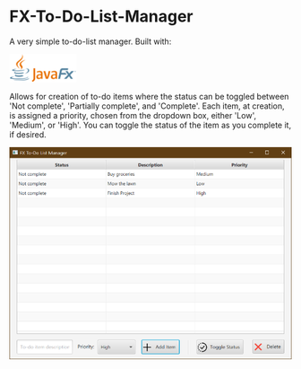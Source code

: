 # FX-To-Do-List-Manager
A very simple to-do-list manager. Built with:

<img src="images/JavaFX_Logo.png" width="120" title="hover text">

Allows for creation of to-do items where the status can be toggled between 'Not complete', 'Partially complete', and 'Complete'.
Each item, at creation, is assigned a priority, chosen from the dropdown box, either 'Low', 'Medium', or 'High'. You can toggle
the status of the item as you complete it, if desired.

<div align="center">
    <img width="700" src="images/Screenshot.png" alt="Screenshot.png">
</div>

[JavaFX-img]: <img src="https://upload.wikimedia.org/wikipedia/en/c/cc/JavaFX_Logo.png">
[JavaFX-url]: https://openjfx.io/
